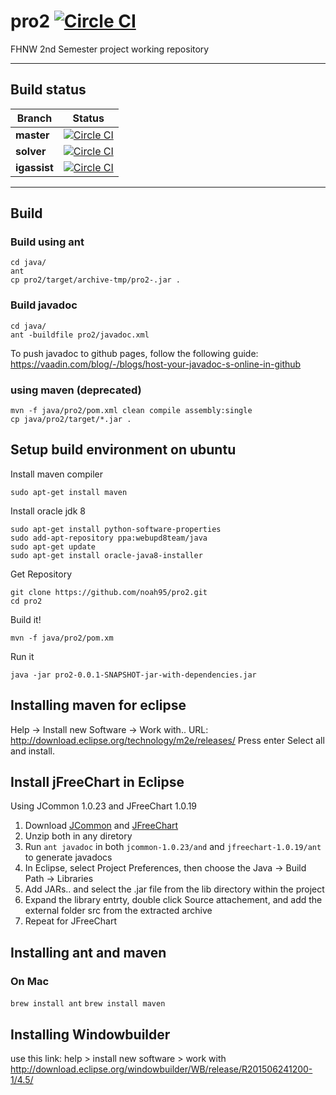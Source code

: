 # pro2  [![Circle CI](https://circleci.com/gh/noah95/pro2/tree/master.svg?style=shield&amp;circle-token=1242b68593e38e62a5369f0a6cf95e30adc733d2)](https://circleci.com/gh/noah95/pro2/tree/master)

FHNW 2nd Semester project working repository

------------

## Build status

| Branch   | Status |
|----------|--------|
| **master**   | [![Circle CI](https://circleci.com/gh/noah95/pro2/tree/master.svg?style=shield&amp;circle-token=1242b68593e38e62a5369f0a6cf95e30adc733d2)](https://circleci.com/gh/noah95/pro2/tree/master)       |
| **solver**   | [![Circle CI](https://circleci.com/gh/noah95/pro2/tree/solver.svg?style=shield&amp;circle-token=1242b68593e38e62a5369f0a6cf95e30adc733d2)](https://circleci.com/gh/noah95/pro2/tree/master)       |
| **igassist** | [![Circle CI](https://circleci.com/gh/noah95/pro2/tree/igassist.svg?style=shield&amp;circle-token=1242b68593e38e62a5369f0a6cf95e30adc733d2)](https://circleci.com/gh/noah95/pro2/tree/master)       |

------------

## Build

### Build using ant
```
cd java/
ant
cp pro2/target/archive-tmp/pro2-.jar .
```

### Build javadoc
```
cd java/
ant -buildfile pro2/javadoc.xml
```
To push javadoc to github pages, follow the following guide: https://vaadin.com/blog/-/blogs/host-your-javadoc-s-online-in-github

### using maven (deprecated)
```
mvn -f java/pro2/pom.xml clean compile assembly:single
cp java/pro2/target/*.jar .
```

## Setup build environment on ubuntu
Install maven compiler
```
sudo apt-get install maven
```
Install oracle jdk 8
```
sudo apt-get install python-software-properties
sudo add-apt-repository ppa:webupd8team/java
sudo apt-get update
sudo apt-get install oracle-java8-installer
```
Get Repository
```
git clone https://github.com/noah95/pro2.git
cd pro2
```
Build it!
```
mvn -f java/pro2/pom.xm
```
Run it
```
java -jar pro2-0.0.1-SNAPSHOT-jar-with-dependencies.jar
```


## Installing maven for eclipse

Help -> Install new Software -> Work with..
URL: http://download.eclipse.org/technology/m2e/releases/
Press enter
Select all and install.

## Install jFreeChart in Eclipse

Using JCommon 1.0.23 and JFreeChart 1.0.19 

1. Download [JCommon](https://sourceforge.net/projects/jfreechart/files/) and [JFreeChart](https://sourceforge.net/projects/jfreechart/files/)
2. Unzip both in any diretory
3. Run `ant javadoc` in both `jcommon-1.0.23/and` and `jfreechart-1.0.19/ant` to generate javadocs
4. In Eclipse, select Project Preferences, then choose the Java ->
Build Path -> Libraries
5. Add JARs.. and select the .jar file from the lib directory within the project
6. Expand the library entrty, double click Source attachement, and add the external folder src from the extracted archive
7. Repeat for JFreeChart

## Installing ant and maven
### On Mac
`brew install ant`
`brew install maven`

## Installing Windowbuilder
use this link:
help > install new software > work with
http://download.eclipse.org/windowbuilder/WB/release/R201506241200-1/4.5/